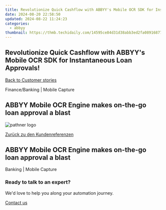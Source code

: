 ```yaml
---
title: Revolutionize Quick Cashflow with ABBYY's Mobile OCR SDK for Instantaneous Loan Approvals!
date: 2024-08-20 22:58:50
updated: 2024-08-22 11:24:23
categories:
  - abbyy
thumbnail: https://thmb.techidaily.com/14595ce84d31d38abb3ed2fa0891687712e003ea9a69810e6bfa5725263bbf33.jpg
---
```


## Revolutionize Quick Cashflow with ABBYY's Mobile OCR SDK for Instantaneous Loan Approvals!

[Back to Customer stories](https://tools.techidaily.com/abbyy/products/)

Finance/Banking | Mobile Capture

## ABBYY Mobile OCR Engine makes on-the-go loan approval a blast

![pathner logo](https://content.abbyy.com/-/media/project/abbyy/abbyy/logos-white/de/66838.png?h=40&iar=0&w=120)

[Zurück zu den Kundenreferenzen](https://tools.techidaily.com/abbyy/products/)

## ABBYY Mobile OCR Engine makes on-the-go loan approval a blast

Banking | Mobile Capture 

### Ready to talk to an expert?

We'd love to help you along your automation journey.

[Contact us](https://tools.techidaily.com/abbyy/products/)

<ins class="adsbygoogle"
     style="display:block"
     data-ad-format="autorelaxed"
     data-ad-client="ca-pub-7571918770474297"
     data-ad-slot="1223367746"></ins>



<ins class="adsbygoogle"
     style="display:block"
     data-ad-client="ca-pub-7571918770474297"
     data-ad-slot="8358498916"
     data-ad-format="auto"
     data-full-width-responsive="true"></ins>
